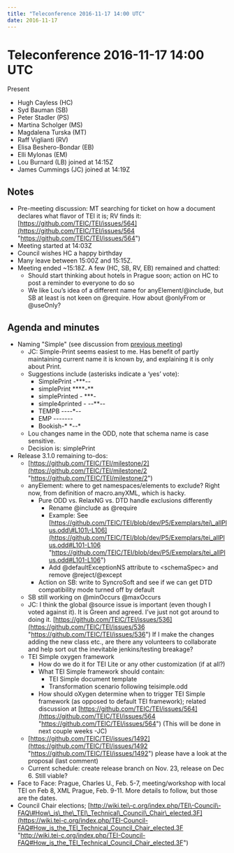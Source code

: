 ```yaml
---
title: "Teleconference 2016-11-17 14:00 UTC"
date: 2016-11-17
---
```

# Teleconference 2016-11-17 14:00 UTC





Present


* Hugh Cayless (HC)
* Syd Bauman (SB)
* Peter Stadler (PS)
* Martina Scholger (MS)
* Magdalena Turska (MT)
* Raff Viglianti (RV)
* Elisa Beshero\-Bondar (EB)
* Elli Mylonas (EM)
* Lou Burnard (LB) joined at 14:15Z
* James Cummings (JC) joined at 14:19Z




Notes
-----



* Pre\-meeting discussion: MT searching for ticket on how a document declares what flavor
 of TEI it is; RV finds it: [https://github.com/TEIC/TEI/issues/564](https://github.com/TEIC/TEI/issues/564 "https://github.com/TEIC/TEI/issues/564")
* Meeting started at 14:03Z
* Council wishes HC a happy birthday
* Many leave between 15:00Z and 15:15Z.
* Meeting ended \~15:18Z. A few (HC, SB, RV, EB) remained and chatted:
	+ Should start thinking about hotels in Prague soon; action on HC to post a reminder
	 to everyone to do so
	+ We like Lou’s idea of a different name for anyElement/@include, but SB at least is
	 not keen on @require. How about @onlyFrom or @useOnly?




Agenda and minutes
------------------


* Naming "Simple" (see discussion from [previous meeting](https://docs.google.com/document/d/1YFW89NbqeSwXe3dNwtDjaSLqRJ10_K_Evorn8H-zR14/edit?usp=sharing "previous meeting"))
	+ JC: Simple\-Print seems easiest to me. Has benefit of partly maintaining current name
	 it is known by, and explaining it is only about Print.
	+ Suggestions include (asterisks indicate a ‘yes’ vote):
		- SimplePrint \-\*\*\*\-\-
		- simplePrint \*\*\*\*\-\*\*
		- simplePrinted \- \*\*\*\-
		- simple4printed \- \-\-\*\*\-\-
		- TEMPB \-\-\-\-\*\-\-
		- EMP \-\-\-\-\-\-\-
		- Bookish\-\* \*\-\-\*
	+ Lou changes name in the ODD, note that schema name is case sensitive.
	+ Decision is: simplePrint
* Release 3\.1\.0 remaining to\-dos:
	+ [https://github.com/TEIC/TEI/milestone/2](https://github.com/TEIC/TEI/milestone/2 "https://github.com/TEIC/TEI/milestone/2")
	+ anyElement: where to get namespaces/elements to exclude? Right now, from definition
	 of macro.anyXML, which is hacky.
		- Pure ODD vs. RelaxNG vs. DTD handle exclusions differently
			* Rename @include as @require
			* Example: See [https://github.com/TEIC/TEI/blob/dev/P5/Exemplars/tei\_allPlus.odd\#L101\-L106](https://github.com/TEIC/TEI/blob/dev/P5/Exemplars/tei_allPlus.odd#L101-L106 "https://github.com/TEIC/TEI/blob/dev/P5/Exemplars/tei_allPlus.odd#L101-L106")
			* Add @defaultExceptionNS attribute to \<schemaSpec\> and remove @reject/@except
		- Action on SB: write to SyncroSoft and see if we can get DTD compatibility mode turned
		 off by default
	+ SB still working on @minOccurs @maxOccurs
	+ JC: I think the global @source issue is important (even though I voted against it).
	 It is Green and agreed. I’ve just not got around to doing it. [https://github.com/TEIC/TEI/issues/536](https://github.com/TEIC/TEI/issues/536 "https://github.com/TEIC/TEI/issues/536") If I make the changes adding the new class etc., are there any volunteers to collaborate
	 and help sort out the inevitable jenkins/testing breakage?
	+ TEI Simple oxygen framework
		- How do we do it for TEI Lite or any other customization (if at all?)
		- What TEI Simple framework should contain:
			* TEI Simple document template
			* Transformation scenario following teisimple.odd
		- How should oXygen determine when to trigger TEI Simple framework (as opposed to default
		 TEI framework); related discussion at [https://github.com/TEIC/TEI/issues/564](https://github.com/TEIC/TEI/issues/564 "https://github.com/TEIC/TEI/issues/564") (This will be done in next couple weeks \-JC)
	+ [https://github.com/TEIC/TEI/issues/1492](https://github.com/TEIC/TEI/issues/1492 "https://github.com/TEIC/TEI/issues/1492") please have a look at the proposal (last comment)
	+ Current schedule: create release branch on Nov. 23, release on Dec 6\. Still viable?
* Face to Face: Prague, Charles U., Feb. 5\-7, meeting/workshop with local TEI on Feb
 8, XML Prague, Feb. 9\-11\. More details to follow, but those are the dates.
* Council Chair elections; [http://wiki.tei\-c.org/index.php/TEI\-Council\-FAQ\#How\_is\_the\_TEI\_Technical\_Council\_Chair\_elected.3F](https://wiki.tei-c.org/index.php/TEI-Council-FAQ#How_is_the_TEI_Technical_Council_Chair_elected.3F "http://wiki.tei-c.org/index.php/TEI-Council-FAQ#How_is_the_TEI_Technical_Council_Chair_elected.3F")






